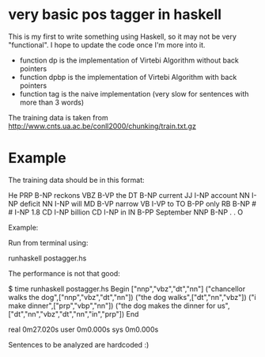 very basic pos tagger in haskell
==========

This is my first to write something using Haskell, so it may not be very "functional". I hope to update the code once I'm more into it.

* function dp is the implementation of Virtebi Algorithm without back pointers
* function dpbp is the implementation of Virtebi Algorithm with back pointers
* function tag is the naive implementation (very slow for sentences with more than 3 words)

The training data is taken from http://www.cnts.ua.ac.be/conll2000/chunking/train.txt.gz

Example
=======

The training data should be in this format:

He        PRP  B-NP
reckons   VBZ  B-VP
the       DT   B-NP
current   JJ   I-NP
account   NN   I-NP
deficit   NN   I-NP
will      MD   B-VP
narrow    VB   I-VP
to        TO   B-PP
only      RB   B-NP
\#         #    I-NP
1.8       CD   I-NP
billion   CD   I-NP
in        IN   B-PP
September NNP  B-NP
.         .    O

Example:

Run from terminal using:

runhaskell postagger.hs

The performance is not that good:

$ time runhaskell postagger.hs
Begin
["nnp","vbz","dt","nn"]
("chancellor walks the dog",["nnp","vbz","dt","nn"])
("the dog walks",["dt","nn","vbz"])
("i make dinner",["prp","vbp","nn"])
("the dog makes the dinner for us",["dt","nn","vbz","dt","nn","in","prp"])
End

real    0m27.020s
user    0m0.000s
sys     0m0.000s


Sentences to be analyzed are hardcoded :)
